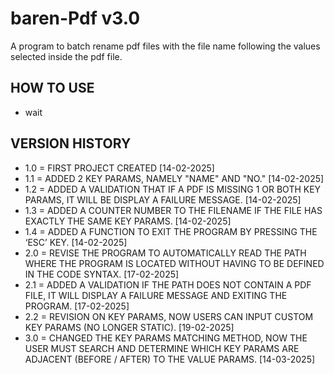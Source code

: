 # baren-Pdf v3.0

A program to batch rename pdf files with the file name following the values selected inside the pdf file.

## HOW TO USE

- wait

## VERSION HISTORY

- 1.0 = FIRST PROJECT CREATED [14-02-2025]
- 1.1 = ADDED 2 KEY PARAMS, NAMELY "NAME" AND "NO." [14-02-2025]
- 1.2 = ADDED A VALIDATION THAT IF A PDF IS MISSING 1 OR BOTH KEY PARAMS, IT WILL BE DISPLAY A FAILURE MESSAGE. [14-02-2025]
- 1.3 = ADDED A COUNTER NUMBER TO THE FILENAME IF THE FILE HAS EXACTLY THE SAME KEY PARAMS. [14-02-2025]
- 1.4 = ADDED A FUNCTION TO EXIT THE PROGRAM BY PRESSING THE ‘ESC’ KEY. [14-02-2025]
- 2.0 = REVISE THE PROGRAM TO AUTOMATICALLY READ THE PATH WHERE THE PROGRAM IS LOCATED WITHOUT HAVING TO BE DEFINED IN THE CODE SYNTAX. [17-02-2025]
- 2.1 = ADDED A VALIDATION IF THE PATH DOES NOT CONTAIN A PDF FILE, IT WILL DISPLAY A FAILURE MESSAGE AND EXITING THE PROGRAM. [17-02-2025]
- 2.2 = REVISION ON KEY PARAMS, NOW USERS CAN INPUT CUSTOM KEY PARAMS (NO LONGER STATIC). [19-02-2025]
- 3.0 = CHANGED THE KEY PARAMS MATCHING METHOD, NOW THE USER MUST SEARCH AND DETERMINE WHICH KEY PARAMS ARE ADJACENT (BEFORE / AFTER) TO THE VALUE PARAMS. [14-03-2025]
